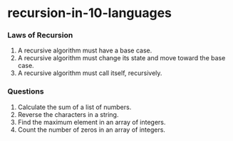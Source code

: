 # recursion-in-10-languages

### Laws of Recursion

1. A recursive algorithm must have a base case.
2. A recursive algorithm must change its state and move toward the base case.
3. A recursive algorithm must call itself, recursively.

### Questions

1. Calculate the sum of a list of numbers.
2. Reverse the characters in a string.
3. Find the maximum element in an array of integers.
4. Count the number of zeros in an array of integers.